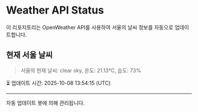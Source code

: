 
# Weather API Status

이 리포지토리는 OpenWeather API를 사용하여 서울의 날씨 정보를 자동으로 업데이트합니다.

## 현재 서울 날씨
> 서울의 현재 날씨: clear sky, 온도: 21.13°C, 습도: 73%

⏳ 업데이트 시간: 2025-10-08 13:54:15 (UTC)

---
자동 업데이트 봇에 의해 관리됩니다.
